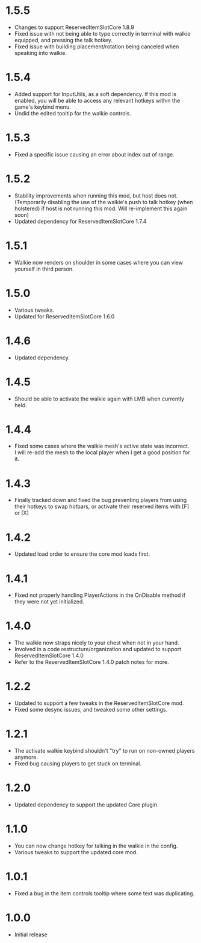 # 1.5.5
+ Changes to support ReservedItemSlotCore 1.8.9
+ Fixed issue with not being able to type correctly in terminal with walkie equipped, and pressing the talk hotkey.
+ Fixed issue with building placement/rotation being canceled when speaking into walkie.
# 1.5.4
+ Added support for InputUtils, as a soft dependency. If this mod is enabled, you will be able to access any relevant hotkeys within the game's keybind menu.
+ Undid the edited tooltip for the walkie controls.
# 1.5.3
+ Fixed a specific issue causing an error about index out of range.
# 1.5.2
+ Stability improvements when running this mod, but host does not. (Temporarily disabling the use of the walkie's push to talk hotkey (when holstered) if host is not running this mod. Will re-implement this again soon)
+ Updated dependency for ReservedItemSlotCore 1.7.4
# 1.5.1
+ Walkie now renders on shoulder in some cases where you can view yourself in third person.
# 1.5.0
+ Various tweaks.
+ Updated for ReservedItemSlotCore 1.6.0
# 1.4.6
+ Updated dependency.
# 1.4.5
+ Should be able to activate the walkie again with LMB when currently held.
# 1.4.4
+ Fixed some cases where the walkie mesh's active state was incorrect.<br>
I will re-add the mesh to the local player when I get a good position for it.
# 1.4.3
+ Finally tracked down and fixed the bug preventing players from using their hotkeys to swap hotbars, or activate their reserved items with [F] or [X]
# 1.4.2
+ Updated load order to ensure the core mod loads first.
# 1.4.1
+ Fixed not properly handling PlayerActions in the OnDisable method if they were not yet initialized.
# 1.4.0
+ The walkie now straps nicely to your chest when not in your hand.
+ Involved in a code restructure/organization and updated to support ReservedItemSlotCore 1.4.0
+ Refer to the ReservedItemSlotCore 1.4.0 patch notes for more.
# 1.2.2
+ Updated to support a few tweaks in the ReservedItemSlotCore mod.
+ Fixed some desync issues, and tweaked some other settings.
# 1.2.1
+ The activate walkie keybind shouldn't "try" to run on non-owned players anymore.
+ Fixed bug causing players to get stuck on terminal.
# 1.2.0
+ Updated dependency to support the updated Core plugin.
# 1.1.0
+ You can now change hotkey for talking in the walkie in the config.
+ Various tweaks to support the updated core mod.
# 1.0.1
+ Fixed a bug in the item controls tooltip where some text was duplicating.
# 1.0.0
+ Initial release